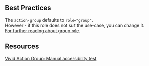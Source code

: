## Best Practices

The `action-group` defaults to `role="group"`.  
However - if this role does not suit the use-case, you can change it.  
[For further reading about group role](https://developer.mozilla.org/en-US/docs/Web/Accessibility/ARIA/Roles/group_role).

## Resources

[Vivid Action Group: Manual accessibility test](https://docs.google.com/spreadsheets/d/1HzLt9iJf51TYpkdbQlTpl6jkV2oz5uJfWxKG6hFJptE/edit?gid=1175911860#gid=1175911860)
